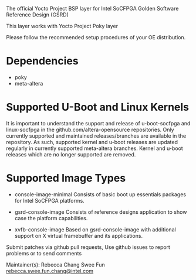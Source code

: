 The official Yocto Project BSP layer for Intel SoCFPGA Golden Software Reference Design (GSRD)

This layer works with Yocto Project Poky layer

Please follow the recommended setup procedures of your OE distribution.

Dependencies
============
* poky
* meta-altera

Supported U-Boot and Linux Kernels
==================================
It is important to understand the support and release of u-boot-socfpga
and linux-socfpga in the github.com/altera-opensource repositories.  Only
currently supported and maintained releases/branches are available in the
repository. As such, supported kernel and u-boot releases are updated regularly
in currently supported meta-altera branches.  Kernel and u-boot releases
which are no longer supported are removed.

Supported Image Types
=====================
* console-image-minimal
        Consists of basic boot up essentials packages for Intel SoCFPGA platforms.

* gsrd-console-image
        Consists of reference designs application to show case the platform capabilities.

* xvfb-console-image
        Based on gsrd-console-image with additional support on X virtual framebuffer and its applications.


Submit patches via github pull requests, Use github issues to report problems or to send comments

Maintainer(s): Rebecca Chang Swee Fun <rebecca.swee.fun.chang@intel.com>

